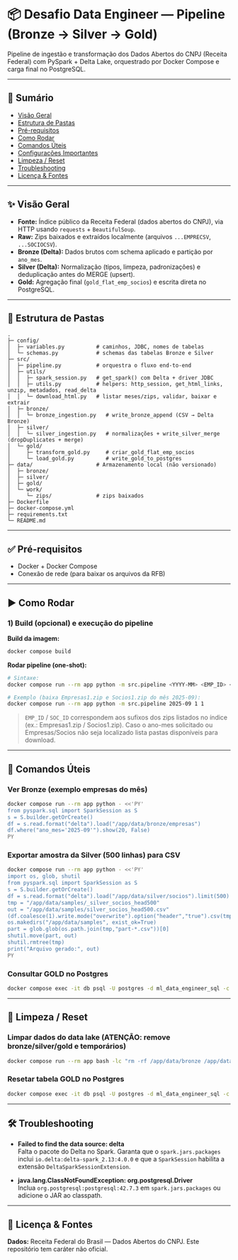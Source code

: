 # 📦 Desafio Data Engineer — Pipeline (Bronze → Silver → Gold)

Pipeline de ingestão e transformação dos Dados Abertos do CNPJ (Receita Federal) com PySpark + Delta Lake, orquestrado por Docker Compose e carga final no PostgreSQL.

---

## 🧭 Sumário

- [Visão Geral](#visão-geral)
- [Estrutura de Pastas](#estrutura-de-pastas)
- [Pré-requisitos](#pré-requisitos)
- [Como Rodar](#como-rodar)
- [Comandos Úteis](#comandos-úteis)
- [Configurações Importantes](#configurações-importantes)
- [Limpeza / Reset](#limpeza--reset)
- [Troubleshooting](#troubleshooting)
- [Licença & Fontes](#licença--fontes)

---

## ✨ Visão Geral

- **Fonte:** Índice público da Receita Federal (dados abertos do CNPJ), via HTTP usando `requests` + `BeautifulSoup`.
- **Raw:** Zips baixados e extraídos localmente (arquivos `...EMPRECSV`, `...SOCIOCSV`).
- **Bronze (Delta):** Dados brutos com schema aplicado e partição por `ano_mes`.
- **Silver (Delta):** Normalização (tipos, limpeza, padronizações) e deduplicação antes do MERGE (upsert).
- **Gold:** Agregação final (`gold_flat_emp_socios`) e escrita direta no PostgreSQL.

---

## 📁 Estrutura de Pastas


```
.
├─ config/
│  ├─ variables.py          # caminhos, JDBC, nomes de tabelas
│  └─ schemas.py            # schemas das tabelas Bronze e Silver
├─ src/
│  ├─ pipeline.py           # orquestra o fluxo end-to-end
│  ├─ utils/
│  │  ├─ spark_session.py   # get_spark() com Delta + driver JDBC
│  │  ├─ utils.py           # helpers: http_session, get_html_links, unzip, metadados, read_delta
│  │  └─ download_html.py   # listar meses/zips, validar, baixar e extrair
│  ├─ bronze/
│  │  └─ bronze_ingestion.py   # write_bronze_append (CSV → Delta Bronze)
│  ├─ silver/
│  │  └─ silver_ingestion.py   # normalizações + write_silver_merge (dropDuplicates + merge)
│  └─ gold/
│     ├─ transform_gold.py     # criar_gold_flat_emp_socios
│     └─ load_gold.py          # write_gold_to_postgres
├─ data/                    # Armazenamento local (não versionado)
│  ├─ bronze/
│  ├─ silver/
│  ├─ gold/
│  └─ work/
│     └─ zips/              # zips baixados
├─ Dockerfile
├─ docker-compose.yml
├─ requirements.txt
└─ README.md
```

---

## ✅ Pré-requisitos

- Docker + Docker Compose
- Conexão de rede (para baixar os arquivos da RFB)

---

## ▶️ Como Rodar

### 1) Build (opcional) e execução do pipeline

**Build da imagem:**
```sh
docker compose build
```

**Rodar pipeline (one-shot):**
```sh
# Sintaxe:
docker compose run --rm app python -m src.pipeline <YYYY-MM> <EMP_ID> <SOC_ID>

# Exemplo (baixa Empresas1.zip e Socios1.zip do mês 2025-09):
docker compose run --rm app python -m src.pipeline 2025-09 1 1
```
> `EMP_ID` / `SOC_ID` correspondem aos sufixos dos zips listados no índice (ex.: Empresas1.zip / Socios1.zip). Caso o ano-mes solicitado ou Empresas/Socios não seja localizado lista pastas disponíveis para download.

---

## 🔎 Comandos Úteis

### Ver Bronze (exemplo empresas do mês)
```sh
docker compose run --rm app python - <<'PY'
from pyspark.sql import SparkSession as S
s = S.builder.getOrCreate()
df = s.read.format("delta").load("/app/data/bronze/empresas")
df.where("ano_mes='2025-09'").show(20, False)
PY
```

### Exportar amostra da Silver (500 linhas) para CSV
```sh
docker compose run --rm app python - <<'PY'
import os, glob, shutil
from pyspark.sql import SparkSession as S
s = S.builder.getOrCreate()
df = s.read.format("delta").load("/app/data/silver/socios").limit(500)
tmp = "/app/data/samples/_silver_socios_head500"
out = "/app/data/samples/silver_socios_head500.csv"
(df.coalesce(1).write.mode("overwrite").option("header","true").csv(tmp))
os.makedirs("/app/data/samples", exist_ok=True)
part = glob.glob(os.path.join(tmp,"part-*.csv"))[0]
shutil.move(part, out)
shutil.rmtree(tmp)
print("Arquivo gerado:", out)
PY
```

### Consultar GOLD no Postgres
```sh
docker compose exec -it db psql -U postgres -d ml_data_engineer_sql -c "SELECT * FROM gold_flat_emp_socios LIMIT 10;"
```

---

## 🧹 Limpeza / Reset

### Limpar dados do data lake (ATENÇÃO: remove bronze/silver/gold e temporários)
```sh
docker compose run --rm app bash -lc "rm -rf /app/data/bronze /app/data/silver /app/data/gold /app/data/work/* && mkdir -p /app/data/work/zips"
```

### Resetar tabela GOLD no Postgres
```sh
docker compose exec -it db psql -U postgres -d ml_data_engineer_sql -c "DROP TABLE IF EXISTS gold_flat_emp_socios;"
```

---

## 🛠️ Troubleshooting

- **Failed to find the data source: delta**  
  Falta o pacote do Delta no Spark. Garanta que o `spark.jars.packages` inclui `io.delta:delta-spark_2.13:4.0.0` e que a `SparkSession` habilita a extensão `DeltaSparkSessionExtension`.

- **java.lang.ClassNotFoundException: org.postgresql.Driver**  
  Inclua `org.postgresql:postgresql:42.7.3` em `spark.jars.packages` ou adicione o JAR ao classpath.

---

## 📝 Licença & Fontes

**Dados:** Receita Federal do Brasil — Dados Abertos do CNPJ.
Este repositório tem caráter não oficial.
